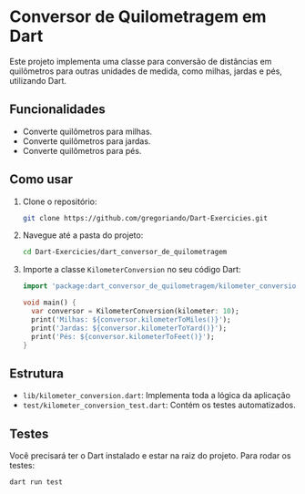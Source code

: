 # Conversor de Quilometragem em Dart

Este projeto implementa uma classe para conversão de distâncias em quilômetros para outras unidades de medida, como milhas, jardas e pés, utilizando Dart.

## Funcionalidades

- Converte quilômetros para milhas.
- Converte quilômetros para jardas.
- Converte quilômetros para pés.

## Como usar

1. Clone o repositório:
    ```sh
    git clone https://github.com/gregoriando/Dart-Exercicies.git
    ```
2. Navegue até a pasta do projeto:
    ```sh
    cd Dart-Exercicies/dart_conversor_de_quilometragem
    ```
3. Importe a classe `KilometerConversion` no seu código Dart:
    ```dart
    import 'package:dart_conversor_de_quilometragem/kilometer_conversion.dart';

    void main() {
      var conversor = KilometerConversion(kilometer: 10);
      print('Milhas: ${conversor.kilometerToMiles()}');
      print('Jardas: ${conversor.kilometerToYard()}');
      print('Pés: ${conversor.kilometerToFeet()}');
    }
    ```

## Estrutura

- `lib/kilometer_conversion.dart`: Implementa toda a lógica da aplicação
- `test/kilometer_conversion_test.dart`: Contém os testes automatizados.

## Testes

Você precisará ter o Dart instalado e estar na raiz do projeto.
Para rodar os testes:

```sh
dart run test
```